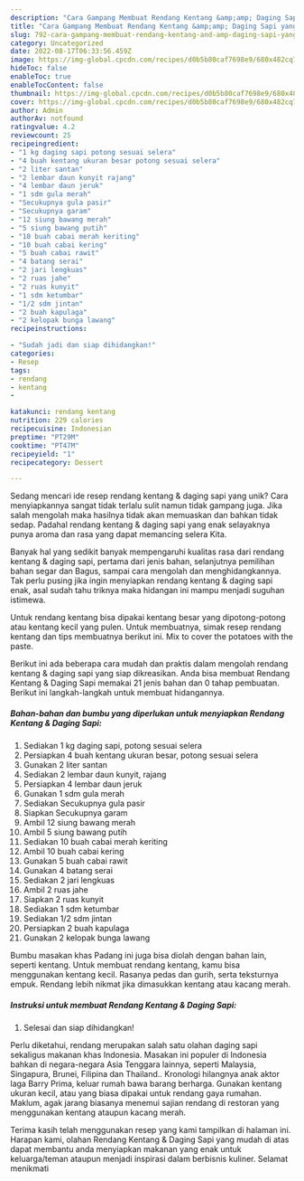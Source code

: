 ```yaml
---
description: "Cara Gampang Membuat Rendang Kentang &amp;amp; Daging Sapi yang Lezat"
title: "Cara Gampang Membuat Rendang Kentang &amp;amp; Daging Sapi yang Lezat"
slug: 792-cara-gampang-membuat-rendang-kentang-and-amp-daging-sapi-yang-lezat
category: Uncategorized
date: 2022-08-17T06:33:56.459Z
image: https://img-global.cpcdn.com/recipes/d0b5b80caf7698e9/680x482cq70/rendang-kentang-daging-sapi-foto-resep-utama.jpg
hideToc: false
enableToc: true
enableTocContent: false
thumbnail: https://img-global.cpcdn.com/recipes/d0b5b80caf7698e9/680x482cq70/rendang-kentang-daging-sapi-foto-resep-utama.jpg
cover: https://img-global.cpcdn.com/recipes/d0b5b80caf7698e9/680x482cq70/rendang-kentang-daging-sapi-foto-resep-utama.jpg
author: Admin
authorAv: notfound
ratingvalue: 4.2
reviewcount: 25
recipeingredient:
- "1 kg daging sapi potong sesuai selera"
- "4 buah kentang ukuran besar potong sesuai selera"
- "2 liter santan"
- "2 lembar daun kunyit rajang"
- "4 lembar daun jeruk"
- "1 sdm gula merah"
- "Secukupnya gula pasir"
- "Secukupnya garam"
- "12 siung bawang merah"
- "5 siung bawang putih"
- "10 buah cabai merah keriting"
- "10 buah cabai kering"
- "5 buah cabai rawit"
- "4 batang serai"
- "2 jari lengkuas"
- "2 ruas jahe"
- "2 ruas kunyit"
- "1 sdm ketumbar"
- "1/2 sdm jintan"
- "2 buah kapulaga"
- "2 kelopak bunga lawang"
recipeinstructions:

- "Sudah jadi dan siap dihidangkan!"
categories:
- Resep
tags:
- rendang
- kentang
- 

katakunci: rendang kentang  
nutrition: 229 calories
recipecuisine: Indonesian
preptime: "PT29M"
cooktime: "PT47M"
recipeyield: "1"
recipecategory: Dessert

---
```





Sedang mencari ide resep rendang kentang &amp; daging sapi yang unik? Cara menyiapkannya sangat tidak terlalu sulit namun tidak gampang juga. Jika salah mengolah maka hasilnya tidak akan memuaskan dan bahkan tidak sedap. Padahal rendang kentang &amp; daging sapi yang enak selayaknya punya aroma dan rasa yang dapat memancing selera Kita.





Banyak hal yang sedikit banyak mempengaruhi kualitas rasa dari rendang kentang &amp; daging sapi, pertama dari jenis bahan, selanjutnya pemilihan bahan segar dan Bagus, sampai cara mengolah dan menghidangkannya. Tak perlu pusing jika ingin menyiapkan rendang kentang &amp; daging sapi enak,      asal sudah tahu triknya maka hidangan ini mampu menjadi suguhan istimewa.














Untuk rendang kentang bisa dipakai kentang besar yang dipotong-potong atau kentang kecil yang pulen. Untuk membuatnya, simak resep rendang kentang dan tips membuatnya berikut ini. Mix to cover the potatoes with the paste.






Berikut ini ada beberapa cara mudah dan praktis dalam mengolah rendang kentang &amp; daging sapi yang siap dikreasikan. Anda bisa membuat Rendang Kentang &amp; Daging Sapi memakai 21 jenis bahan dan 0 tahap pembuatan. Berikut ini langkah-langkah untuk membuat hidangannya.

<!--inarticleads1-->

##### Bahan-bahan dan bumbu yang diperlukan untuk menyiapkan Rendang Kentang &amp; Daging Sapi:

1. Sediakan 1 kg daging sapi, potong sesuai selera
1. Persiapkan 4 buah kentang ukuran besar, potong sesuai selera
1. Gunakan 2 liter santan
1. Sediakan 2 lembar daun kunyit, rajang
1. Persiapkan 4 lembar daun jeruk
1. Gunakan 1 sdm gula merah
1. Sediakan Secukupnya gula pasir
1. Siapkan Secukupnya garam
1. Ambil 12 siung bawang merah
1. Ambil 5 siung bawang putih
1. Sediakan 10 buah cabai merah keriting
1. Ambil 10 buah cabai kering
1. Gunakan 5 buah cabai rawit
1. Gunakan 4 batang serai
1. Sediakan 2 jari lengkuas
1. Ambil 2 ruas jahe
1. Siapkan 2 ruas kunyit
1. Sediakan 1 sdm ketumbar
1. Sediakan 1/2 sdm jintan
1. Persiapkan 2 buah kapulaga
1. Gunakan 2 kelopak bunga lawang


Bumbu masakan khas Padang ini juga bisa diolah dengan bahan lain, seperti kentang. Untuk membuat rendang kentang, kamu bisa menggunakan kentang kecil. Rasanya pedas dan gurih, serta teksturnya empuk. Rendang lebih nikmat jika dimasukkan kentang atau kacang merah. 

<!--inarticleads2-->

##### Instruksi untuk membuat Rendang Kentang &amp; Daging Sapi:


1. Selesai dan siap dihidangkan!

Perlu diketahui, rendang merupakan salah satu olahan daging sapi sekaligus makanan khas Indonesia. Masakan ini populer di Indonesia bahkan di negara-negara Asia Tenggara lainnya, seperti Malaysia, Singapura, Brunei, Filipina dan Thailand.. Kronologi hilangnya anak aktor laga Barry Prima, keluar rumah bawa barang berharga. Gunakan kentang ukuran kecil, atau yang biasa dipakai untuk rendang gaya rumahan. Maklum, agak jarang biasanya menemui sajian rendang di restoran yang menggunakan kentang ataupun kacang merah. 

Terima kasih telah menggunakan resep yang kami tampilkan di halaman ini. Harapan kami, olahan Rendang Kentang &amp; Daging Sapi yang mudah di atas dapat membantu anda menyiapkan makanan yang enak untuk keluarga/teman ataupun menjadi inspirasi dalam berbisnis kuliner. Selamat menikmati
